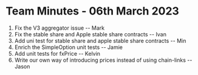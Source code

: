 # Team Minutes - 06th March 2023

1. Fix the V3 aggregator issue -- Mark
1. Fix the stable share and Apple stable share contracts -- Ivan
1. Add uni test for stable share and apple stable share contracts -- Min
1. Enrich the SimpleOption unit tests -- Jamie
1. Add unit tests for fxPrice -- Kelvin
1. Write our own way of introducing prices instead of using chain-links -- Jason
